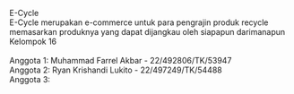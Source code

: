 E-Cycle <br/>
E-Cycle merupakan e-commerce untuk para pengrajin produk recycle memasarkan produknya yang dapat dijangkau oleh siapapun darimanapun <br/>
Kelompok 16<br/>
<br/>
Anggota 1: Muhammad Farrel Akbar - 22/492806/TK/53947<br/>
Anggota 2: Ryan Krishandi Lukito - 22/497249/TK/54488<br/>
Anggota 3:<br/>
